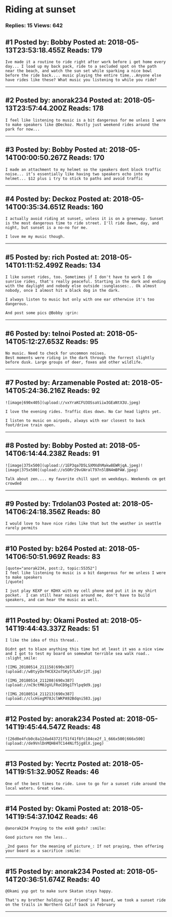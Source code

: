 # Riding at sunset

### Replies: 15 Views: 642

## \#1 Posted by: Bobby Posted at: 2018-05-13T23:53:18.455Z Reads: 179

```
Ive made it a routine to ride right after work before i get home every day... I load up my back pack, ride to a secluded spot on the path near the beach, and watch the sun set while sparking a nice bowl before the ride back.... music playing the entire time...Anyone else have rides like these? What music you listening to while you ride?
```

---
## \#2 Posted by: anorak234 Posted at: 2018-05-13T23:57:44.200Z Reads: 178

```
I feel like listening to music is a bit dangerous for me unless I were to make speakers like @Deckoz. Mostly just weekend rides around the park for now...
```

---
## \#3 Posted by: Bobby Posted at: 2018-05-14T00:00:50.267Z Reads: 170

```
I made an attachment to my helmet so the speakers dont block traffic noise... it’s essentially like having two speakers echo into my helmet... $12 plus i try to stick to paths and avoid traffic
```

---
## \#4 Posted by: Deckoz Posted at: 2018-05-14T00:35:34.651Z Reads: 160

```
I actually avoid riding at sunset, unless it is on a greenway. Sunset is the most dangerous time to ride street. I'll ride dawn, day, and night, but sunset is a no-no for me.

I love me my music though.
```

---
## \#5 Posted by: rich Posted at: 2018-05-14T01:11:52.499Z Reads: 134

```
I like sunset rides, too. Sometimes if I don't have to work I do sunrise rides, that's really peaceful. Starting in the dark and ending with the daylight and nobody else outside :sunglasses:.. Ok almost nobody, once I almost hit a black dog in the dark. 

I always listen to music but only with one ear otherwise it's too dangerous.

And post some pics @Bobby :grin:
```

---
## \#6 Posted by: telnoi Posted at: 2018-05-14T05:12:27.653Z Reads: 95

```
No music. Need to check for uncommon noises.
Best moments were riding in the dark through the forrest slightly before dusk. Large groups of deer, foxes and other wildlife.
```

---
## \#7 Posted by: Arzamenable Posted at: 2018-05-14T05:24:36.216Z Reads: 92

```
![image|690x405](upload://vxYraKCFU3OSsaViiw3GEaNtX3U.jpeg)

I love the evening rides. Traffic dies down. No Car head lights yet. 

I listen to music on airpods, always with ear closest to back foot/drive train open.
```

---
## \#8 Posted by: Bobby Posted at: 2018-05-14T06:14:44.238Z Reads: 91

```
![image|375x500](upload://1EP3qa7D5LSXMXdhMakw8EWRjqA.jpeg)![image|375x500](upload://o5ORr29vGNralT97n5lBN4mBPAW.jpeg)

Talk about zen.... my favorite chill spot on weekdays. Weekends cm get crowded
```

---
## \#9 Posted by: Trdolan03 Posted at: 2018-05-14T06:24:18.356Z Reads: 80

```
I would love to have nice rides like that but the weather in seattle rarely permits
```

---
## \#10 Posted by: b264 Posted at: 2018-05-14T06:50:51.969Z Reads: 83

```
[quote="anorak234, post:2, topic:55352"]
I feel like listening to music is a bit dangerous for me unless I were to make speakers
[/quote]

I just play KEXP or KDHX with my cell phone and put it in my shirt pocket.  I can still hear noises around me, don't have to build speakers, and can hear the music as well.
```

---
## \#11 Posted by: Okami Posted at: 2018-05-14T19:44:43.337Z Reads: 51

```
I like the idea of this thread.. 

Didnt get to blaze anything this time but at least it was a nice view and I got to test my board on somewhat terrible sea walk road.. :slight_smile:

![IMG_20180514_211158|690x387](upload://wBtyyOxfHCEX2o7SKy57LA5rj2T.jpg)

![IMG_20180514_211208|690x387](upload://nC9ctM0JgVLFRoCD9g1TYlpq9d9.jpg)

![IMG_20180514_211213|690x387](upload://clcHsegM78JclWKPA92Bdqni583.jpg)
```

---
## \#12 Posted by: anorak234 Posted at: 2018-05-14T19:45:44.547Z Reads: 48

```
![26d0e4fcb0c8a12dad43721f51f41f8fc104ce2f_1_666x500|666x500](upload://de9VnlDnMQH84TC144Nif5jg8lX.jpeg)
```

---
## \#13 Posted by: Yecrtz Posted at: 2018-05-14T19:51:32.905Z Reads: 46

```
One of the best times to ride. Love to go for a sunset ride around the local waters. Great views.
```

---
## \#14 Posted by: Okami Posted at: 2018-05-14T19:54:37.104Z Reads: 46

```
@anorak234 Praying to the esk8 gods? :smile:

Good picture non the less..

_2nd guess for the meaning of picture_: If not praying, then offering your board as a sacrifice :smile:
```

---
## \#15 Posted by: anorak234 Posted at: 2018-05-14T20:36:51.674Z Reads: 40

```
@Okami yup got to make sure Skatan stays happy. 

That's my brother holding our friend's AT board, we took a sunset ride on the trails in Northern Calif back in February
```

---
